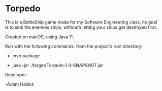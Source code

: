 # Torpedo

This is a BattleShip game made for my Software Engineering class, its goal is to sink the enemies ships, withouth letting your ships get destroyed first.

Created on macOS, using Java 11.

Run with the following commands, from the project's root directory:

* mvn package

* java -jar ./target/Torpedo-1.0-SNAPSHOT.jar


Developer:

-Ádám Halász